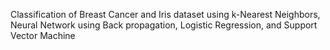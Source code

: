 Classification of Breast Cancer and Iris dataset using k-Nearest Neighbors, Neural Network using Back propagation, Logistic Regression, and Support Vector Machine

